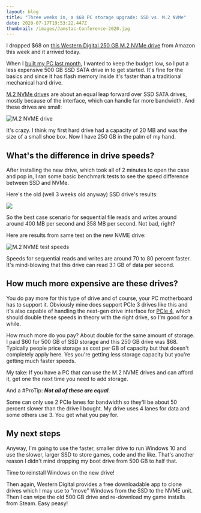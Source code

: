 ```yaml
---
layout: blog
title: "Three weeks in, a $68 PC storage upgrade: SSD vs. M.2 NVMe"
date: 2020-07-17T19:53:22.447Z
thumbnail: /images/Jamstac-Conference-2020.jpg
---
```

I dropped $68 on [this Western Digital 250 GB M.2 NVMe drive](https://www.westerndigital.com/products/internal-drives/wd-black-sn750-nvme-ssd) from Amazon this week and it arrived today. 

When I [built my PC last month](https://www.kctofel.com/post/2020-06-28-should-everyone-build-their-own-pc-at-least-once/), I wanted to keep the budget low, so I put a less expensive 500 GB SSD SATA drive in to get started. It's fine for the basics and since it has flash memory inside it's faster than a traditional mechanical hard drive.

[M.2 NVMe drive](https://en.wikipedia.org/wiki/M.2)s are about an equal leap forward over SSD SATA drives, mostly because of the interface, which can handle far more bandwidth. And these drives are small:

![M.2 NVME drive](/images/img_1564.jpg "M.2 NVME drive")

It's crazy. I think my first hard drive had a capacity of 20 MB and was the size of a small shoe box. Now I have 250 GB in the palm of my hand. 

## What's the difference in drive speeds?

After installing the new drive, which took all of 2 minutes to open the case and pop in, I ran some basic benchmark tests to see the speed difference between SSD and NVMe. 

Here's the old (well 3 weeks old anyway) SSD drive's results:

![](/images/ssd-speeds.jpg)

So the best case scenario for sequential file reads and writes around around 400 MB per second and 358 MB per second. Not bad, right?

Here are results from same test on the new NVME drive:

![M.2 NVME test speeds](/images/nvme-test.jpg)

Speeds for sequential reads and writes are around 70 to 80 percent faster. It's mind-blowing that this drive can read 3.1 GB of data per second. 

## How much more expensive are these drives?

You do pay more for this type of drive and of course, your PC motherboard has to support it. Obviously mine does support PCIe 3 drives like this and it's also capable of handling the next-gen drive interface for [PCIe 4](https://en.wikipedia.org/wiki/PCI_Express#PCI_Express_4.0), which should double these speeds in theory with the right drive, so I'm good for a while.

How much more do you pay? About double for the same amount of storage. I paid $60 for 500 GB of SSD storage and this 250 GB drive was $68. Typically people price storage as cost per GB of capacity but that doesn't completely apply here. Yes you're getting less storage capacity but you're getting much faster speeds.

My take: If you have a PC that can use the M.2 NVME drives and can afford it, get one the next time you need to add storage. 

And a #ProTip: ***Not all of these are equal***. 

Some can only use 2 PCIe lanes for bandwidth so they'll be about 50 percent slower than the drive I bought. My drive uses 4 lanes for data and some others use 3. You get what you pay for.

## My next steps

Anyway, I'm going to use the faster, smaller drive to run Windows 10 and use the slower, larger SSD to store games, code and the like. That's another reason I didn't mind dropping my boot drive from 500 GB to half that. 

Time to reinstall Windows on the new drive! 

Then again, Western Digital provides a free downloadable app to clone drives which I may use to "move" Windows from the SSD to the NVME unit. Then I can wipe the old 500 GB drive and re-download my game installs from Steam. Easy peasy!